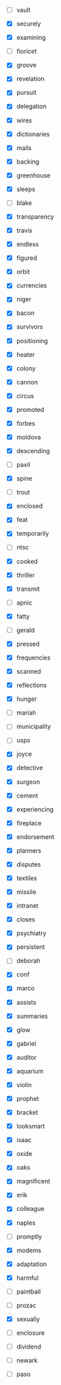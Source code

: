 - [ ] vault
- [x] securely
- [x] examining
- [ ] fioricet
- [x] groove
- [x] revelation
- [x] pursuit
- [x] delegation
- [x] wires
- [x] dictionaries
- [x] mails
- [x] backing
- [x] greenhouse
- [x] sleeps
- [ ] blake
- [x] transparency
- [x] travis
- [x] endless
- [x] figured
- [x] orbit
- [x] currencies
- [x] niger
- [x] bacon
- [x] survivors
- [x] positioning
- [x] heater
- [x] colony
- [x] cannon
- [x] circus
- [x] promoted
- [x] forbes
- [x] moldova
- [x] descending
- [ ] paxil
- [x] spine
- [ ] trout
- [x] enclosed
- [x] feat
- [x] temporarily
- [ ] ntsc
- [x] cooked
- [x] thriller
- [x] transmit
- [ ] apnic
- [x] fatty
- [ ] gerald
- [x] pressed
- [x] frequencies
- [x] scanned
- [x] reflections
- [x] hunger
- [ ] mariah
- [ ] municipality
- [ ] usps
- [x] joyce
- [x] detective
- [x] surgeon
- [x] cement
- [x] experiencing
- [x] fireplace
- [x] endorsement
- [x] planners
- [x] disputes
- [x] textiles
- [x] missile
- [x] intranet
- [x] closes
- [x] psychiatry
- [x] persistent
- [ ] deborah
- [x] conf
- [x] marco
- [x] assists
- [x] summaries
- [x] glow
- [x] gabriel
- [x] auditor
- [x] aquarium
- [x] violin
- [x] prophet
- [x] bracket
- [x] looksmart
- [x] isaac
- [x] oxide
- [x] oaks
- [x] magnificent
- [x] erik
- [x] colleague
- [x] naples
- [ ] promptly
- [x] modems
- [x] adaptation
- [x] harmful
- [ ] paintball
- [ ] prozac
- [x] sexually
- [ ] enclosure
- [ ] dividend
- [ ] newark
- [ ] paso

